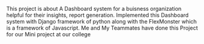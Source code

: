 This project is about A Dashboard system for a buisness organization helpful for their insights, report generation.
Implemented this Dashboard system with Django framework of python along with the FlexMonster which is a framework of Javascript.
Me and My Teammates have done this Project for our Mini project at our college
